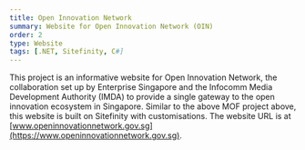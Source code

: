 ```yaml
---
title: Open Innovation Network
summary: Website for Open Innovation Network (OIN)
order: 2
type: Website
tags: [.NET, Sitefinity, C#]
---
```


This project is an informative website for Open Innovation Network, the collaboration set up by Enterprise Singapore and the Infocomm Media Development Authority (IMDA) to provide a single gateway to the open innovation ecosystem in Singapore. Similar to the above MOF project above, this website is built on Sitefinity with customisations. The website URL is at [www.openinnovationnetwork.gov.sg](https://www.openinnovationnetwork.gov.sg).